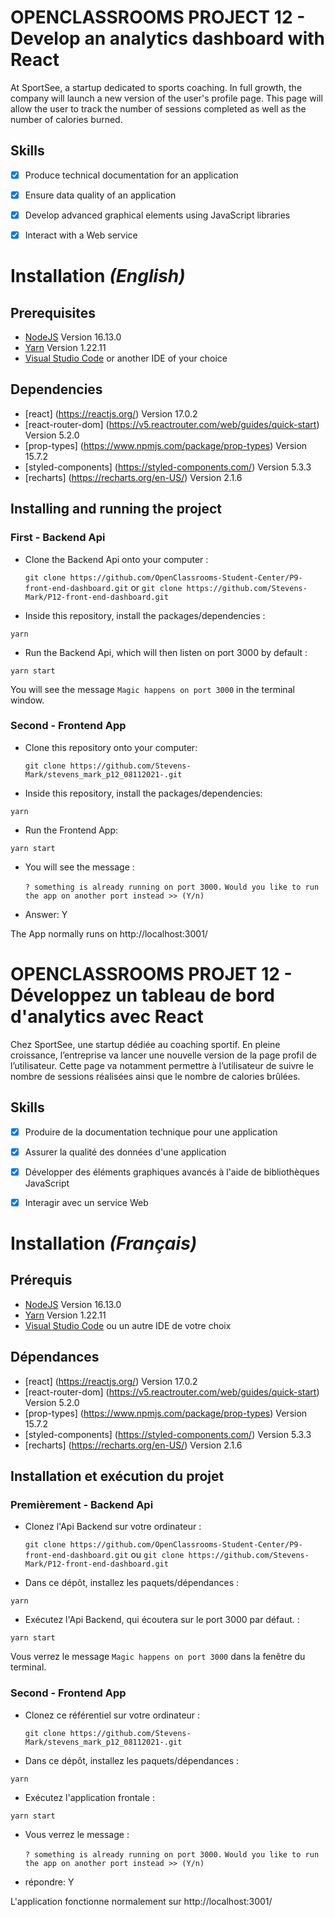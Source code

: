 # OPENCLASSROOMS PROJECT 12 - Develop an analytics dashboard with React

At SportSee, a startup dedicated to sports coaching. In full growth, the company will launch a new version of the user's profile page. This page will allow the user to track the number of sessions completed as well as the number of calories burned.

## Skills

- [x] Produce technical documentation for an application
- [x] Ensure data quality of an application
- [x] Develop advanced graphical elements using JavaScript libraries
- [x] Interact with a Web service


# Installation *(English)*

## Prerequisites

- [NodeJS](https://nodejs.org/en/)  Version 16.13.0 
- [Yarn](https://yarnpkg.com/) Version 1.22.11
- [Visual Studio Code](https://code.visualstudio.com/) or another IDE of your choice

## Dependencies

- [react] (https://reactjs.org/) Version 17.0.2
- [react-router-dom] (https://v5.reactrouter.com/web/guides/quick-start) Version 5.2.0
- [prop-types] (https://www.npmjs.com/package/prop-types) Version 15.7.2
- [styled-components] (https://styled-components.com/) Version 5.3.3
- [recharts] (https://recharts.org/en-US/) Version 2.1.6


## Installing and running the project

### First - Backend Api

- Clone the Backend Api onto your computer :

  `git clone https://github.com/OpenClassrooms-Student-Center/P9-front-end-dashboard.git`
or
  `git clone https://github.com/Stevens-Mark/P12-front-end-dashboard.git`

- Inside this repository, install the packages/dependencies :

 `yarn`

- Run the Backend Api, which will then listen on port 3000 by default :

 `yarn start`

You will see the message `Magic happens on port 3000` in the terminal window.


### Second - Frontend App

- Clone this repository onto your computer:

  `git clone https://github.com/Stevens-Mark/stevens_mark_p12_08112021-.git`

- Inside this repository, install the packages/dependencies:

 `yarn`

- Run the Frontend App:

 `yarn start`

- You will see the message :

  `? something is already running on port 3000.`
  `Would you like to run the app on another port instead >> (Y/n)`

- Answer: Y

The App normally runs on http://localhost:3001/



# OPENCLASSROOMS PROJET 12 - Développez un tableau de bord d'analytics avec React

Chez SportSee, une startup dédiée au coaching sportif. En pleine croissance, l’entreprise va lancer une nouvelle version de la page profil de l’utilisateur. Cette page va notamment permettre à l’utilisateur de suivre le nombre de sessions réalisées ainsi que le nombre de calories brûlées.

## Skills

- [x] Produire de la documentation technique pour une application
- [x] Assurer la qualité des données d'une application
- [x] Développer des éléments graphiques avancés à l'aide de bibliothèques JavaScript
- [x] Interagir avec un service Web


# Installation *(Français)*

## Prérequis

- [NodeJS](https://nodejs.org/en/)  Version 16.13.0 
- [Yarn](https://yarnpkg.com/) Version 1.22.11
- [Visual Studio Code](https://code.visualstudio.com/) ou un autre IDE de votre choix

## Dépendances

- [react] (https://reactjs.org/) Version 17.0.2
- [react-router-dom] (https://v5.reactrouter.com/web/guides/quick-start) Version 5.2.0
- [prop-types] (https://www.npmjs.com/package/prop-types) Version 15.7.2
- [styled-components] (https://styled-components.com/) Version 5.3.3
- [recharts] (https://recharts.org/en-US/) Version 2.1.6


## Installation et exécution du projet

### Premièrement - Backend Api

- Clonez l'Api Backend sur votre ordinateur :

  `git clone https://github.com/OpenClassrooms-Student-Center/P9-front-end-dashboard.git`
ou
  `git clone https://github.com/Stevens-Mark/P12-front-end-dashboard.git`

- Dans ce dépôt, installez les paquets/dépendances :

 `yarn`

- Exécutez l'Api Backend, qui écoutera sur le port 3000 par défaut. :

 `yarn start`

Vous verrez le message `Magic happens on port 3000` dans la fenêtre du terminal.


### Second - Frontend App

- Clonez ce référentiel sur votre ordinateur :

  `git clone https://github.com/Stevens-Mark/stevens_mark_p12_08112021-.git`

- Dans ce dépôt, installez les paquets/dépendances :

 `yarn`

- Exécutez l'application frontale :

 `yarn start`

- Vous verrez le message :

  `? something is already running on port 3000.`
  `Would you like to run the app on another port instead >> (Y/n)`

- répondre: Y

L'application fonctionne normalement sur http://localhost:3001/


